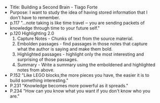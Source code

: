 - Title: Building a Second Brain - Tiago Forte
- Purpose: I want to study the idea of having stored information that I don't have to remember.
- p.117 "...note taking is like time travel ‒ you are sending packets of knowledge through time to your future self."
- p.120 Highlighting 2.0
    1. Capture Notes - Chunks of text from the source material.
    2. Embolden passages - find passages in those notes that capture what the author is saying and make them bold.
    3. Highlighted passages - highlight only the most interesting and surprising of those passages.
    4. Summary - Write a summary using the emboldened and highlighted notes from above.
- P.152 "Like LEGO blocks,the more pieces you have, the easier it is to build something interesting."
- P.231 "Knowledge becomes more powerful as it spreads."
- P.234 "How can you know what you want if you don't know who you are."
